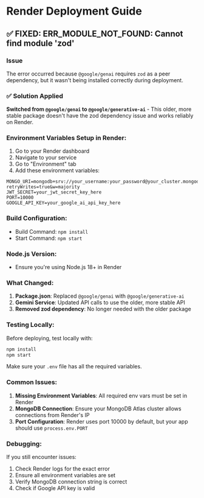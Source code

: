 # Render Deployment Guide

## ✅ FIXED: ERR_MODULE_NOT_FOUND: Cannot find module 'zod'

### Issue
The error occurred because `@google/genai` requires `zod` as a peer dependency, but it wasn't being installed correctly during deployment.

### ✅ Solution Applied
**Switched from `@google/genai` to `@google/generative-ai`** - This older, more stable package doesn't have the zod dependency issue and works reliably on Render.

### Environment Variables Setup in Render:
1. Go to your Render dashboard
2. Navigate to your service
3. Go to "Environment" tab
4. Add these environment variables:

```
MONGO_URI=mongodb+srv://your_username:your_password@your_cluster.mongodb.net/your_database_name?retryWrites=true&w=majority
JWT_SECRET=your_jwt_secret_key_here
PORT=10000
GOOGLE_API_KEY=your_google_ai_api_key_here
```

### Build Configuration:
- Build Command: `npm install`
- Start Command: `npm start`

### Node.js Version:
- Ensure you're using Node.js 18+ in Render

### What Changed:
1. **Package.json**: Replaced `@google/genai` with `@google/generative-ai`
2. **Gemini Service**: Updated API calls to use the older, more stable API
3. **Removed zod dependency**: No longer needed with the older package

### Testing Locally:
Before deploying, test locally with:
```bash
npm install
npm start
```

Make sure your `.env` file has all the required variables.

### Common Issues:
1. **Missing Environment Variables**: All required env vars must be set in Render
2. **MongoDB Connection**: Ensure your MongoDB Atlas cluster allows connections from Render's IP
3. **Port Configuration**: Render uses port 10000 by default, but your app should use `process.env.PORT`

### Debugging:
If you still encounter issues:
1. Check Render logs for the exact error
2. Ensure all environment variables are set
3. Verify MongoDB connection string is correct
4. Check if Google API key is valid 